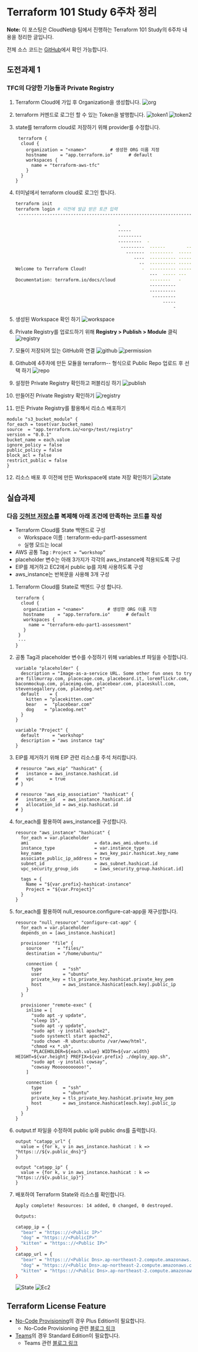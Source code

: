 # Terraform 101 Study 6주차 정리 <!-- omit in toc -->

**Note:** 이 포스팅은 CloudNet@ 팀에서 진행하는 Terraform 101 Study의 6주차 내용을 정리한 글입니다.  

전체 소스 코드는 [GitHub](https://github.com/Gril-J/Terraform-101-Study)에서 확인 가능합니다.  

## 도전과제 1

### TFC의 다양한 기능들과 Private Registry <!-- omit in toc -->

1. Terraform Cloud에 가입 후 Organization을 생성합니다.
   ![org](./image/01-01.png)
2. terraform 커멘드로 로그인 할 수 있는 Token을 발행합니다.
   ![token1](./image/01-02.png)
   ![token2](./image/01-03.png)
3. state를 terraform cloud로 저장하기 위해 provider를 수정합니다.

   ```hcl
    terraform {
     cloud {
       organization = "<name>"         # 생성한 ORG 이름 지정
       hostname     = "app.terraform.io"      # default
       workspaces {
         name = "terraform-aws-tfc"  
       }
     }
   }
   ```

4. 터미널에서 terraform cloud로 로그인 합니다.

   ```bash
   terraform init
   terraform login # 이전에 발급 받은 토큰 입력
    ---------------------------------------------------------------------------------

                                          -
                                          -----                           -
                                          ---------                      --
                                          ---------  -                -----
                                           ---------  ------        -------
                                             -------  ---------  ----------
                                                ----  ---------- ----------
                                                  --  ---------- ----------
   Welcome to Terraform Cloud!                     -  ---------- -------
                                                      ---  ----- ---
   Documentation: terraform.io/docs/cloud             --------   -
                                                      ----------
                                                      ----------
                                                       ---------
                                                           -----
                                                               -
   ```

5. 생성된 Workspace 확인 하기
   ![workspace](./image/01-05.png)

6. Private Registry를 업로드하기 위해 **Registry > Publish > Module** 클릭
   ![registry](./image/01-07.png)

7. 모듈이 저장되어 있는 GitHub와 연결
   ![github](./image/01-08.png)
   ![permission](./image/01-09.png)

8. Github에 4주차에 만든 모듈을 terraform-<PROVIDER>-<NAME> 형식으로 Public Repo 업로드 후 선택 하기
    ![repo](./image/01-10.png)

9. 설정한 Private Registry 확인하고 퍼블리싱 하기
   ![publish](./image/01-11.png)

10. 만들어진 Private Registry 확인하기
    ![registry](./image/01-12.png)

11. 만든 Private Registry를 활용해서 리소스 배포하기

   ```hcl
   module "s3_bucket_module" {
   for_each = toset(var.bucket_name)
   source  = "app.terraform.io/<org>/test/registry"
   version = "0.0.1"
   bucket_name = each.value
   ignore_policy = false
   public_policy = false
   block_acl = false
   restrict_public = false
   }
   ```

12. 리소스 배포 후 이전에 만든 Workspace에 state 저장 확인하기
   ![state](./image/01-13.png)

## 실습과제

### 다음 [깃허브 저장소](https://github.com/terraform101/terraform-aws-collaboration)를 복제해 아래 조건에 만족하는 코드를 작성

- Terraform Cloud를 State 백엔드로 구성
  - Workspace 이름 : terraform-edu-part1-assessment
  - 실행 모드는 local
- AWS 공통 Tag : `Project = “workshop”`
- placeholder 변수는 아래 3가지가 각각의 aws_instance에 적용되도록 구성
- EIP를 제거하고 EC2에서 public ip를 자체 사용하도록 구성
- aws_instance는 반복문을 사용해 3개 구성

1. Terraform Cloud를 State로 백엔드 구성 합니다.

   ```hcl
   terraform {
     cloud {
      organization = "<name>"         # 생성한 ORG 이름 지정
      hostname     = "app.terraform.io"      # default
      workspaces {
        name = "terraform-edu-part1-assessment"  
      }
    }
    ···
   }
   ```

2. 공통 Tag과 placeholder 변수를 수정하기 위해 variables.tf 파일을 수정합니다.

   ```hcl
   variable "placeholder" {
     description = "Image-as-a-service URL. Some other fun ones to try are fillmurray.com, placecage.com, placebeard.it, loremflickr.com, baconmockup.com, placeimg.com, placebear.com, placeskull.com, stevensegallery.com, placedog.net"
     default    = {
       kitten = "placekitten.com"
       bear   =  "placebear.com"
       dog    = "placedog.net"
     }
   }
   
   variable "Project" {
     default     = "workshop"
     description = "aws instance tag"
   }
   ```

3. EIP를 제거하기 위해 EIP 관련 리소스를 주석 처리합니다.

   ```hcl
   # resource "aws_eip" "hashicat" {
   #   instance = aws_instance.hashicat.id
   #   vpc      = true
   # }
   
   # resource "aws_eip_association" "hashicat" {
   #   instance_id   = aws_instance.hashicat.id
   #   allocation_id = aws_eip.hashicat.id
   # }
   ```

4. for_each를 활용하여 aws_instance를 구성합니다.

   ```hcl
   resource "aws_instance" "hashicat" {
     for_each = var.placeholder
     ami                         = data.aws_ami.ubuntu.id
     instance_type               = var.instance_type
     key_name                    = aws_key_pair.hashicat.key_name
     associate_public_ip_address = true
     subnet_id                   = aws_subnet.hashicat.id
     vpc_security_group_ids      = [aws_security_group.hashicat.id]
   
     tags = {
       Name = "${var.prefix}-hashicat-instance"
       Project = "${var.Project}"
     }
   }
   ```

5. for_each를 활용하여 null_resource.configure-cat-app을 재구성합니다.

   ```hcl
   resource "null_resource" "configure-cat-app" {
     for_each = var.placeholder
     depends_on = [aws_instance.hashicat]
   
     provisioner "file" {
       source      = "files/"
       destination = "/home/ubuntu/"
   
       connection {
         type        = "ssh"
         user        = "ubuntu"
         private_key = tls_private_key.hashicat.private_key_pem
         host        = aws_instance.hashicat[each.key].public_ip
       }
     }
   
     provisioner "remote-exec" {
       inline = [
         "sudo apt -y update",
         "sleep 15",
         "sudo apt -y update",
         "sudo apt -y install apache2",
         "sudo systemctl start apache2",
         "sudo chown -R ubuntu:ubuntu /var/www/html",
         "chmod +x *.sh",
         "PLACEHOLDER=${each.value} WIDTH=${var.width} HEIGHT=${var.height} PREFIX=${var.prefix} ./deploy_app.sh",
         "sudo apt -y install cowsay",
         "cowsay Mooooooooooo!",
       ]
   
       connection {
         type        = "ssh"
         user        = "ubuntu"
         private_key = tls_private_key.hashicat.private_key_pem
         host        = aws_instance.hashicat[each.key].public_ip
       }
     }
   }
   ```

6. output.tf 파일을 수정하여 public ip와 public dns를 출력합니다.

   ```hcl
   output "catapp_url" {
     value = {for k, v in aws_instance.hashicat : k => "https:://${v.public_dns}"}
   }
   
   output "catapp_ip" {
     value = {for k, v in aws_instance.hashicat : k => "https:://${v.public_ip}"}
   }
   ```

7. 배포하여 Terraform State와 리소스를 확인합니다. 
  
   ```bash
   Apply complete! Resources: 14 added, 0 changed, 0 destroyed.
   
   Outputs:
   
   catapp_ip = {
     "bear" = "https:://<Public IP>"
     "dog" = "https:://<PublicIP>"
     "kitten" = "https:://<Public IP>"
   }
   catapp_url = {
     "bear" = "https:://<Public Dns>.ap-northeast-2.compute.amazonaws.com"
     "dog" = "https:://<Public Dns>.ap-northeast-2.compute.amazonaws.com"
     "kitten" = "https:://<Public Dns>.ap-northeast-2.compute.amazonaws.com"
   }
   ```

   ![State](./images/02-01.png)
   ![Ec2](./image/02-02.png)

## Terraform License Feature

- [No-Code Provisioning](https://developer.hashicorp.com/terraform/tutorials/cloud/no-code-provisioning)의 경우 Plus Edition이 필요합니다.  
  - No-Code Provisioning 관련 [블로그 링크](https://dev.classmethod.jp/articles/tfc-no-code-provisioning-ga/)
- [Teams](https://developer.hashicorp.com/terraform/cloud-docs/users-teams-organizations/teams)의 경우 Standard Edition이 필요합니다.
  - Teams 관련 [블로그 링크](https://dev.classmethod.jp/articles/update-terraform-cloud-add-project/)
